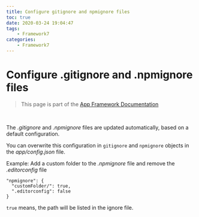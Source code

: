 ```yaml
---
title: Configure gitignore and npmignore files
toc: true
date: 2020-03-24 19:04:47
tags:
	- Framework7
categories:
	- Framework7
---
```


# Configure .gitignore and .npmignore files

> This page is part of the [App Framework Documentation](../DOCUMENTATION.md)

<br />

The *.gitignore* and *.npmignore* files are updated automatically, based on a default configuration.

You can overwrite this configuration in `gitignore` and `npmignore` objects in the *app/config.json* file.

Example: Add a custom folder to the *.npmignore* file and remove the *.editorconfig* file

```
"npmignore": {
  "customFolder/": true,
  ".editorconfig": false
}
```

`true` means, the path will be listed in the ignore file.
